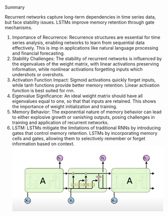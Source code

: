 Summary

Recurrent networks capture long-term dependencies in time series data, but face stability issues. LSTMs improve memory retention through gate mechanisms.

1. Importance of Recurrence: Recurrence structures are essential for time series analysis, enabling networks to learn from sequential data effectively. This is imp in applications like natural language processing and financial forecasting.
1. Stability Challenges: The stability of recurrent networks is influenced by the eigenvalues of the weight matrix, with linear activations preserving information, while nonlinear activations forgetting inputs which undershots or overshots.
1. Activation Function Impact: Sigmoid activations quickly forget inputs, while tanh functions provide better memory retention. Linear activation function is best suited for rnn.
1. Eigenvalue Significance: An ideal weight matrix should have all eigenvalues equal to one, so that that inputs are retained. This shows the importance of weight initialization and training.
1. Memory Behavior: The exponential nature of memory behavior can lead to either explosive growth or vanishing outputs, posing challenges in training and application of recurrent networks.
1. LSTM: LSTMs mitigate the limitations of traditional RNNs by introducing gates that control memory retention. LSTMs by incorporating memory cells and gates, allowing them to selectively remember or forget information based on context.
![alt text](./images/14_image_1.png)
